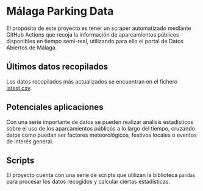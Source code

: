 # Málaga Parking Data
El propósito de este proyecto es tener un scraper automatizado mediante GitHub Actions que recoja
la información de aparcamientos públicos disponibles en tiempo semi-real, utilizando para ello
el portal de Datos Abiertos de Málaga.

## Últimos datos recopilados
Los datos recopilados más actualizados se encuentran en el fichero [latest.csv](https://github.com/javisenberg/malaga-parking-data/blob/master/latest.csv).

## Potenciales aplicaciones
Con una serie importante de datos se pueden realizar análisis estadísticos sobre el uso de los
aparcamientos públicos a lo largo del tiempo, cruzando datos como puedan ser factores meteorológicos,
festivos locales o eventos de interés general.

## Scripts
El proyecto cuenta con una serie de scripts que utilizan la biblioteca `pandas` para procesar los datos
recogidos y calcular ciertas estadísticas.
